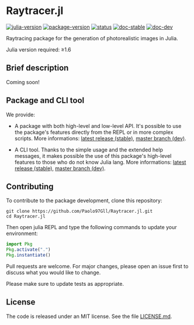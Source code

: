 # Raytracer.jl

[![julia-version](https://img.shields.io/badge/julia_version-v1.6-9558B2?style=flat&logo=julia)](https://julialang.org/)
[![package-version](https://img.shields.io/badge/package_version-v0.2.0-9558B2?style=flat)](https://github.com/Paolo97Gll/Raytracer.jl/releases)
[![status](https://img.shields.io/badge/project_status-beta-ba8a11?style=flat)](https://github.com/Paolo97Gll/Raytracer.jl)
[![doc-stable](https://img.shields.io/badge/docs-stable-blue?style=flat)](https://paolo97gll.github.io/Raytracer.jl/stable)
[![doc-dev](https://img.shields.io/badge/docs-dev-blue?style=flat)](https://paolo97gll.github.io/Raytracer.jl/dev)

Raytracing package for the generation of photorealistic images in Julia.

Julia version required: ≥1.6

## Brief description

Coming soon!

## Package and CLI tool

We provide:

- A package with both high-level and low-level API. It's possible to use the package's features directly from the REPL or in more complex scripts. More informations: [latest release (stable)](https://paolo97gll.github.io/Raytracer.jl/stable/quickstart/api), [master branch (dev)](https://paolo97gll.github.io/Raytracer.jl/dev/quickstart/api).

- A CLI tool. Thanks to the simple usage and the extended help messages, it makes possible the use of this package's high-level features to those who do not know Julia lang. More informations: [latest release (stable)](https://paolo97gll.github.io/Raytracer.jl/stable/quickstart/cli), [master branch (dev)](https://paolo97gll.github.io/Raytracer.jl/dev/quickstart/cli).

## Contributing

To contribute to the package development, clone this repository:

```shell
git clone https://github.com/Paolo97Gll/Raytracer.jl.git
cd Raytracer.jl
```

Then open julia REPL and type the following commands to update your environment:

```julia
import Pkg
Pkg.activate(".")
Pkg.instantiate()
```

Pull requests are welcome. For major changes, please open an issue first to discuss what you would like to change.

Please make sure to update tests as appropriate.

## License

The code is released under an MIT license. See the file [LICENSE.md](./LICENSE.md).
